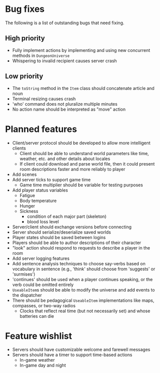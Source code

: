 Bug fixes
=========

The following is a list of outstanding bugs that need fixing.

High priority
-------------
*   Fully implement actions by implementing and using new concurrent methods
    in `DungeonUniverse`
*   Whispering to invalid recipient causes server crash


Low priority
------------
*   The `toString` method in the `Item` class should concatenate article
    and noun
*   Terminal resizing causes crash
*   'who' command does not pluralize multiple minutes
*   No action name should be interpreted as "move" action



Planned features
================
*   Client/server protocol should be developed to allow more intelligent
    clients
    -   Client should be able to understand world parameters like time,
        weather, etc. and other details about locales
    -   If client could download and parse world file, then it could present
        room descriptions faster and more reliably to player
*   Add scenes
*   Add server ticks to support game time
    -   Game time multiplier should be variable for testing purposes
*   Add player status variables
    -   Fatigue
    -   Body temperature
    -   Hunger
    -   Sickness
        *   condition of each major part (skeleton)
        *   blood loss level
*   Server/client should exchange versions before connecting
*   Server should serialize/deserialize saved worlds
*   Player states should be saved between logins
*   Players should be able to author descriptions of their character
*   "look" action should respond to requests to describe a player in the room
*   Add server logging features
*   Add sentence analysis techniques to choose say-verbs based on vocabulary
    in sentence (e.g., 'think' should choose from 'suggests' or 'surmises')
*   'continues' should be used when a player continues speaking, or the verb
    could be omitted entirely
*   `UseableItem`s should be able to modify the universe and add events
    to the dispatcher
*   There should be pedagogical `UseableItem` implementations like maps,
    compasses, or two-way radios
    -   Clocks that reflect real time (but not necessarily set) and whose
        batteries can die


Feature wishlist
================
*   Servers should have customizable welcome and farewell messages
*   Servers should have a timer to support time-based actions
    -   In-game weather
    -   In-game day and night

